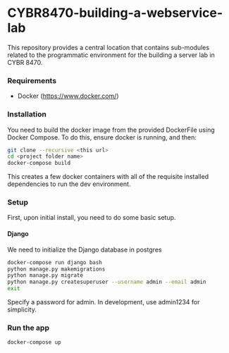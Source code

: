 # CYBR8470-building-a-webservice-lab
This repository provides a central location that contains sub-modules related to the programmatic environment for the building a server lab in CYBR 8470.

### Requirements
* Docker (https://www.docker.com/)

### Installation
You need to build the docker image from the provided DockerFile using Docker Compose. To do this, ensure docker is running, and then:

```bash
git clone --recursive <this url>
cd <project folder name>
docker-compose build
```

This creates a few docker containers with all of the requisite installed dependencies to run the dev environment.

### Setup
First, upon initial install, you need to do some basic setup.

#### Django
We need to initialize the Django database in postgres

```bash
docker-compose run django bash
python manage.py makemigrations
python manage.py migrate
python manage.py createsuperuser --username admin --email admin
exit
```
Specify a password for admin. In development, use admin1234 for simplicity.

### Run the app
```bash
docker-compose up
```
